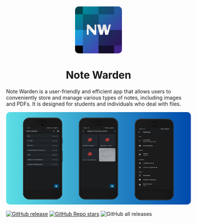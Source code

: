 <p align="center">
  <img src="./assets/app_icon.png" height="128" style="border-radius: 10px;">
  <h1 align="center">Note Warden</h1>
</p>

Note Warden is a user-friendly and efficient app that allows users to conveniently store and manage various types of notes, including images and PDFs. It is designed for students and individuals who deal with files.

<img width="1012" alt="github-banner" src="./assets/Note%20Warden.png" style="border-radius: 10px;">


[![GitHub release](https://img.shields.io/github/v/release/saffron-codes/note_warden?color=orange&label=latest%20release&sort=semver&style=flat-square)](https://github.com/saffron-codes/note_warden/releases/latest)
[![GitHub Repo stars](https://img.shields.io/github/stars/saffron-codes/note_warden?style=flat-square)](https://github.com/saffron-codes/note_warden/stargazers)
![GitHub all releases](https://img.shields.io/github/downloads/saffron-codes/note_warden/total?style=flat-square)







